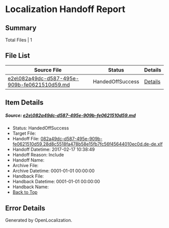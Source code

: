 # <a name='report-top'></a> Localization Handoff Report

## Summary
 Total Files | 1

## File List
 Source File | Status | Details 
 ----------- | ------ | ------- 
 [e2e\082a49dc-d587-495e-909b-fe0621510d59.md](https://github.com/OpenLocalizationTestOrg/ol-test0/blob/26a611b690039420c651df5b6f74a9a9c82f0398/e2e/082a49dc-d587-495e-909b-fe0621510d59.md) | HandedOffSuccess | [Details](#22803716c0cd9e531ac0fca2055ff97950b190b51)

## Item Details
##### <a name='22803716c0cd9e531ac0fca2055ff97950b190b51'></a> Source: [e2e\082a49dc-d587-495e-909b-fe0621510d59.md](https://github.com/OpenLocalizationTestOrg/ol-test0/blob/26a611b690039420c651df5b6f74a9a9c82f0398/e2e/082a49dc-d587-495e-909b-fe0621510d59.md)
* Status: HandedOffSuccess
* Target File: 
* Handoff File: [082a49dc-d587-495e-909b-fe0621510d59.28d8c5518fa478b58e15fb7fc56f45644010ec0d.de-de.xlf](https://github.com/OpenLocalizationTestOrg/ol-test4-handoff/blob/e14fba998c8f29b6390f7a0e98fdc8dbd93479f0/ol-handoff/OpenLocalizationTestOrg/ol-test4-dede/xinjiang/mt/082a49dc-d587-495e-909b-fe0621510d59.28d8c5518fa478b58e15fb7fc56f45644010ec0d.de-de.xlf)
* Handoff Datetime: 2017-02-17 10:38:49
* Handoff Reason: Include
* Handoff Name: 
* Archive File: 
* Archive Datetime: 0001-01-01 00:00:00
* Handback File: 
* Handback Datetime: 0001-01-01 00:00:00
* Handback Name: 
* [Back to Top](#report-top)


## Error Details

Generated by OpenLocalization.
